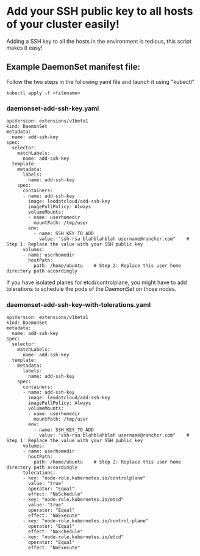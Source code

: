 # Add your SSH public key to all hosts of your cluster easily!

Adding a SSH key to all the hosts in the environment is tedious, this script makes it easy!


## Example DaemonSet manifest file:

Follow the two steps in the following yaml file and launch it using "kubectl"

`kubectl apply -f <filename>`


### daemonset-add-ssh-key.yaml

```
apiVersion: extensions/v1beta1
kind: DaemonSet
metadata:
  name: add-ssh-key
spec:
  selector:
    matchLabels:
      name: add-ssh-key
  template:
    metadata:
      labels:
        name: add-ssh-key
    spec:
      containers:
      - name: add-ssh-key
        image: leodotcloud/add-ssh-key
        imagePullPolicy: Always
        volumeMounts:
        - name: userhomedir
          mountPath: /tmp/user
        env:
          - name: SSH_KEY_TO_ADD
            value: "ssh-rsa blahblahblah username@rancher.com"    # Step 1: Replace the value with your SSH public key
      volumes:
      - name: userhomedir
        hostPath:
          path: /home/ubuntu    # Step 2: Replace this user home directory path accordingly
```


If you have isolated planes for etcd/controlplane, you might have to add tolerations to schedule the pods of the DaemonSet on those nodes.

### daemonset-add-ssh-key-with-tolerations.yaml

```
apiVersion: extensions/v1beta1
kind: DaemonSet
metadata:
  name: add-ssh-key
spec:
  selector:
    matchLabels:
      name: add-ssh-key
  template:
    metadata:
      labels:
        name: add-ssh-key
    spec:
      containers:
      - name: add-ssh-key
        image: leodotcloud/add-ssh-key
        imagePullPolicy: Always
        volumeMounts:
        - name: userhomedir
          mountPath: /tmp/user
        env:
          - name: SSH_KEY_TO_ADD
            value: "ssh-rsa blahblahblah username@rancher.com"    # Step 1: Replace the value with your SSH public key
      volumes:
      - name: userhomedir
        hostPath:
          path: /home/ubuntu    # Step 2: Replace this user home directory path accordingly
      tolerations:
      - key: "node-role.kubernetes.io/controlplane"
        value: "true"
        operator: "Equal"
        effect: "NoSchedule"
      - key: "node-role.kubernetes.io/etcd"
        value: "true"
        operator: "Equal"
        effect: "NoExecute"
      - key: "node-role.kubernetes.io/control-plane"
        operator: "Equal"
        effect: "NoSchedule"
      - key: "node-role.kubernetes.io/etcd"
        operator: "Equal"
        effect: "NoExecute"
```
